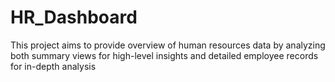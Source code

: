# HR_Dashboard
This project aims to provide overview of human resources data by analyzing both summary views for high-level insights and detailed employee records for in-depth analysis
